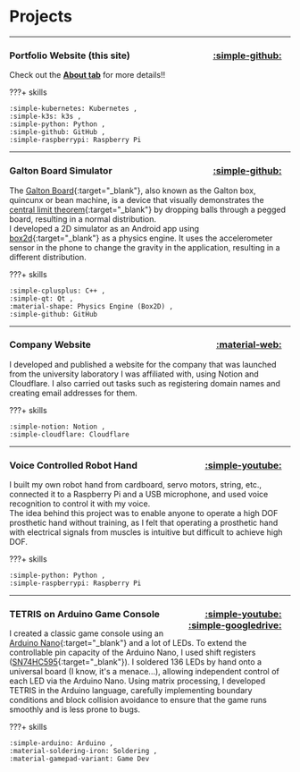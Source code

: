 
# Projects

---

### **Portfolio Website (this site)** <a href="https://github.com/ttktjmt/ttktjmt.com" target="_blank" rel="noopener noreferrer" title="Source Code" style="float: right; margin-right: 1rem;"> :simple-github: </a>

Check out the [**About tab**](about/overview.md) for more details!!

???+ skills

    :simple-kubernetes: Kubernetes ,
    :simple-k3s: k3s ,
    :simple-python: Python ,
    :simple-github: GitHub ,
    :simple-raspberrypi: Raspberry Pi

---

### **Galton Board Simulator** <a href="https://github.com/ttktjmt/galtonboard-qt" target="_blank" rel="noopener noreferrer" title="Source Code" style="float: right; margin-right: 1rem;"> :simple-github: </a>

The [Galton Board](https://en.wikipedia.org/wiki/Galton_board){:target="_blank"}, also known as the Galton box, quincunx or bean machine, is a device that visually demonstrates the [central limit theorem](https://en.wikipedia.org/wiki/Central_limit_theorem){:target="_blank"} by dropping balls through a pegged board, resulting in a normal distribution.<br>
I developed a 2D simulator as an Android app using [box2d](https://github.com/erincatto/box2d){:target="_blank"} as a physics engine. It uses the accelerometer sensor in the phone to change the gravity in the application, resulting in a different distribution.

???+ skills

    :simple-cplusplus: C++ ,
    :simple-qt: Qt ,
    :material-shape: Physics Engine (Box2D) ,
    :simple-github: GitHub

---

### **Company Website** <a href="https://mu-borg.com" target="_blank" rel="noopener noreferrer" title="Home Page" style="float: right; margin-right: 1rem;"> :material-web: </a>

I developed and published a website for the company that was launched from the university laboratory I was affiliated with, using Notion and Cloudflare. I also carried out tasks such as registering domain names and creating email addresses for them.

???+ skills

    :simple-notion: Notion ,
    :simple-cloudflare: Cloudflare

---
<!-- ### **Sleep Quality Measurement App** <a href="" target="_blank" rel="noopener noreferrer" title="More Resources" style="float: right; margin-right: 1rem;"> :simple-googledrive: </a>

coming soon...

???+ skills

    :material-math-integral-box: MATLAB

---
-->

### **Voice Controlled Robot Hand** <a href="https://youtu.be/zjVYmhg9dLg" target="_blank" rel="noopener noreferrer" title="Video" style="float: right; margin-right: 1rem;"> :simple-youtube: </a>

I built my own robot hand from cardboard, servo motors, string, etc., connected it to a Raspberry Pi and a USB microphone, and used voice recognition to control it with my voice.<br>
The idea behind this project was to enable anyone to operate a high DOF prosthetic hand without training, as I felt that operating a prosthetic hand with electrical signals from muscles is intuitive but difficult to achieve high DOF.

???+ skills

    :simple-python: Python ,
    :simple-raspberrypi: Raspberry Pi

---

### **TETRIS on Arduino Game Console** <a href="https://youtu.be/Kmq4INAJUeA" target="_blank" rel="noopener noreferrer" title="Video" style="float: right; margin-right: 1rem;"> :simple-youtube: </a> <a href="https://drive.google.com/drive/folders/1XIpsRjvyxm8ZJICFTqMlnAM3WdH2CrXw?usp=drive_link" target="_blank" rel="noopener noreferrer" title="More Resources" style="float: right; margin-right: 1rem;"> :simple-googledrive: </a>

I created a classic game console using an [Arduino Nano](https://store.arduino.cc/products/arduino-nano){:target="_blank"} and a lot of LEDs. To extend the controllable pin capacity of the Arduino Nano, I used shift registers ([SN74HC595](https://www.ti.com/product/SN74HC595){:target="_blank"}). I soldered 136 LEDs by hand onto a universal board (I know, it's a menace...), allowing independent control of each LED via the Arduino Nano. Using matrix processing, I developed TETRIS in the Arduino language, carefully implementing boundary conditions and block collision avoidance to ensure that the game runs smoothly and is less prone to bugs.

???+ skills

    :simple-arduino: Arduino ,
    :material-soldering-iron: Soldering ,
    :material-gamepad-variant: Game Dev
